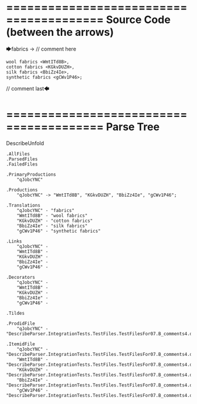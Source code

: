 ========================================
Source Code (between the arrows)
========================================

🡆fabrics <qJobcYNC> -> // comment here

    wool fabrics <WmtITd8B>,
    cotton fabrics <KGkvDUZH>,
    silk fabrics <BbiZz4Ie>,
    synthetic fabrics <gCWv1P46>;

// comment last🡄

========================================
Parse Tree
========================================
DescribeUnfold

    .AllFiles
    .ParsedFiles
    .FailedFiles

    .PrimaryProductions
        "qJobcYNC" 

    .Productions
        "qJobcYNC" -> "WmtITd8B", "KGkvDUZH", "BbiZz4Ie", "gCWv1P46";

    .Translations
        "qJobcYNC" - "fabrics"
        "WmtITd8B" - "wool fabrics"
        "KGkvDUZH" - "cotton fabrics"
        "BbiZz4Ie" - "silk fabrics"
        "gCWv1P46" - "synthetic fabrics"

    .Links
        "qJobcYNC" - 
        "WmtITd8B" - 
        "KGkvDUZH" - 
        "BbiZz4Ie" - 
        "gCWv1P46" - 

    .Decorators
        "qJobcYNC" - 
        "WmtITd8B" - 
        "KGkvDUZH" - 
        "BbiZz4Ie" - 
        "gCWv1P46" - 

    .Tildes

    .ProdidFile
        "qJobcYNC" - "DescribeParser.IntegrationTests.TestFiles.TestFilesFor07.B_comments4.ds"

    .ItemidFile
        "qJobcYNC" - "DescribeParser.IntegrationTests.TestFiles.TestFilesFor07.B_comments4.ds"
        "WmtITd8B" - "DescribeParser.IntegrationTests.TestFiles.TestFilesFor07.B_comments4.ds"
        "KGkvDUZH" - "DescribeParser.IntegrationTests.TestFiles.TestFilesFor07.B_comments4.ds"
        "BbiZz4Ie" - "DescribeParser.IntegrationTests.TestFiles.TestFilesFor07.B_comments4.ds"
        "gCWv1P46" - "DescribeParser.IntegrationTests.TestFiles.TestFilesFor07.B_comments4.ds"

